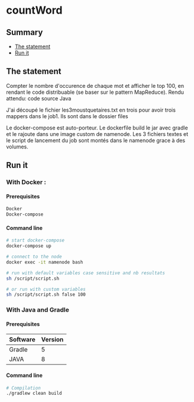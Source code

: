 # countWord

## Summary

- [The statement](#The-statement)
- [Run it](#Run-it)

## The statement

Compter le nombre d'occurence de chaque mot et afficher le top 100, en rendant le code distribuable (se baser sur le pattern MapReduce).
Rendu attendu: code source Java

J'ai découpé le fichier les3moustquetaires.txt en trois pour avoir trois mappers dans le job1. Ils sont dans le dossier files

Le docker-compose est auto-porteur. Le dockerfile build le jar avec gradle et le rajoute dans une image custom de namenode.
Les 3 fichiers textes et le script de lancement du job sont montés dans le namenode grace à des volumes.

## Run it

### With Docker :

#### Prerequisites

```bash
Docker
Docker-compose
```

#### Command line

```bash
# start docker-compose
docker-compose up

# connect to the node
docker exec -it namenode bash

# run with default variables case sensitive and nb resultats
sh /script/script.sh

# or run with custom variables
sh /script/script.sh false 100

```

### With Java and Gradle

#### Prerequisites

| Software | Version |
| -------- | ------- |
| Gradle   | 5       |
| JAVA     | 8      |

#### Command line

```bash
# Compilation
./gradlew clean build
```


